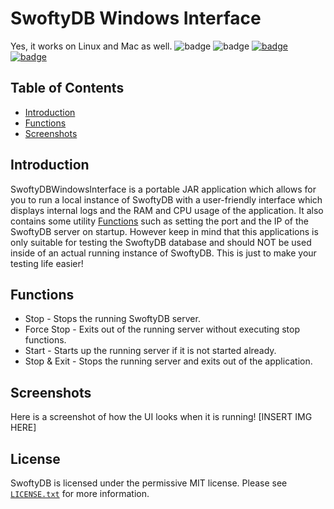 # SwoftyDB Windows Interface
Yes, it works on Linux and Mac as well.
![badge](https://img.shields.io/github/v/release/Maploop/SwoftyDBWindowsInterface)
![badge](https://img.shields.io/github/last-commit/Maploop/SwoftyDBWindowsInterface)
[![badge](https://img.shields.io/discord/830345347867476000?label=discord)](https://discord.gg/atlasmc)
[![badge](https://img.shields.io/github/license/Swofty-Developments/SwoftyDB)](https://github.com/Swofty-Developments/SwoftyDB/blob/master/LICENSE.txt)

## Table of Contents

* [Introduction](#introduction)
* [Functions](#functions)
* [Screenshots](#screenshots)

## Introduction
SwoftyDBWindowsInterface is a portable JAR application which allows for you to run a local instance of SwoftyDB with a user-friendly interface which displays internal logs and the RAM and CPU usage of the application. It also contains some utility [Functions](#functions) such as setting the port and the IP of the SwoftyDB server on startup. However keep in mind that this applications is only suitable for testing the SwoftyDB database and should NOT be used inside of an actual running instance of SwoftyDB. This is just to make your testing life easier!

## Functions
* Stop - Stops the running SwoftyDB server.
* Force Stop - Exits out of the running server without executing stop functions.
* Start - Starts up the running server if it is not started already.
* Stop & Exit - Stops the running server and exits out of the application.

## Screenshots
Here is a screenshot of how the UI looks when it is running!
[INSERT IMG HERE]

## License
SwoftyDB is licensed under the permissive MIT license. Please see [`LICENSE.txt`](https://github.com/Swofty-Developments/SwoftyDB/blob/master/LICENSE.txt) for more information.
